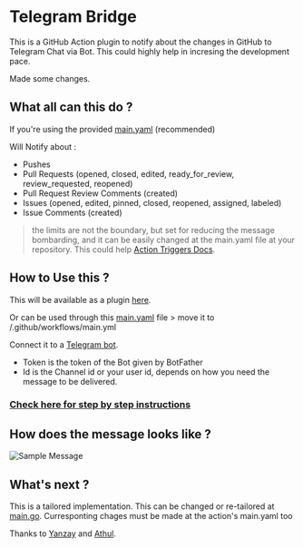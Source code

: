 # Telegram Bridge
  This is a GitHub Action plugin to notify about the changes in GitHub to Telegram Chat via Bot. This could highly help in incresing the development pace.

  Made some changes.

## What all can this do ?
  If you're using the provided [main.yaml](https://github.com/GokulDas027/TelegramBridge/blob/master/main.yaml) (recommended)
  
  Will Notify about :
  * Pushes
  * Pull Requests (opened, closed, edited, ready_for_review, review_requested, reopened)
  * Pull Request Review Comments (created)
  * Issues (opened, edited, pinned, closed, reopened, assigned, labeled)
  * Issue Comments (created)
  
  > the limits are not the boundary, but set for reducing the message bombarding, and it can be easily changed at the main.yaml file at your repository. This could help [Action Triggers Docs](https://developer.github.com/webhooks/).
  
## How to Use this ?
  This will be available as a plugin [here](https://github.com/marketplace/actions/telegrambridge).
  
  Or can be used through this [main.yaml](https://github.com/GokulDas027/TelegramBridge/blob/master/main.yaml) file
    > move it to <repository>/.github/workflows/main.yml
  
  Connect it to a [Telegram bot](https://core.telegram.org/bots).
  * Token is the token of the Bot given by BotFather
  * Id is the Channel id or your user id, depends on how you need the message to be delivered.
  
  ### [Check here for step by step instructions](https://github.com/GokulDas027/TelegramBridge/blob/master/instruction.md)

## How does the message looks like ?

![Sample Message](https://drive.google.com/uc?export=view&id=1TsZZi9yS6qC_oQVdoOrRLbL8Zq6WeMqE)

## What's next ?

This is a tailored implementation. This can be changed or re-tailored at [main.go](https://github.com/GokulDas027/TelegramBridge/blob/master/main.go). Curresponting chages must be made at the action's main.yaml too

Thanks to [Yanzay](https://github.com/yanzay) and [Athul](github.com/athul).
